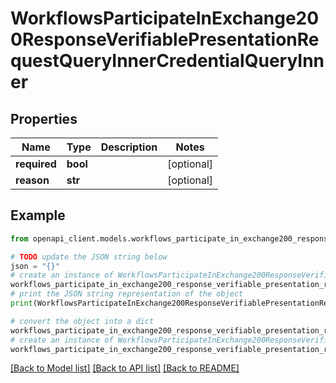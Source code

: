 # WorkflowsParticipateInExchange200ResponseVerifiablePresentationRequestQueryInnerCredentialQueryInner


## Properties

Name | Type | Description | Notes
------------ | ------------- | ------------- | -------------
**required** | **bool** |  | [optional] 
**reason** | **str** |  | [optional] 

## Example

```python
from openapi_client.models.workflows_participate_in_exchange200_response_verifiable_presentation_request_query_inner_credential_query_inner import WorkflowsParticipateInExchange200ResponseVerifiablePresentationRequestQueryInnerCredentialQueryInner

# TODO update the JSON string below
json = "{}"
# create an instance of WorkflowsParticipateInExchange200ResponseVerifiablePresentationRequestQueryInnerCredentialQueryInner from a JSON string
workflows_participate_in_exchange200_response_verifiable_presentation_request_query_inner_credential_query_inner_instance = WorkflowsParticipateInExchange200ResponseVerifiablePresentationRequestQueryInnerCredentialQueryInner.from_json(json)
# print the JSON string representation of the object
print(WorkflowsParticipateInExchange200ResponseVerifiablePresentationRequestQueryInnerCredentialQueryInner.to_json())

# convert the object into a dict
workflows_participate_in_exchange200_response_verifiable_presentation_request_query_inner_credential_query_inner_dict = workflows_participate_in_exchange200_response_verifiable_presentation_request_query_inner_credential_query_inner_instance.to_dict()
# create an instance of WorkflowsParticipateInExchange200ResponseVerifiablePresentationRequestQueryInnerCredentialQueryInner from a dict
workflows_participate_in_exchange200_response_verifiable_presentation_request_query_inner_credential_query_inner_from_dict = WorkflowsParticipateInExchange200ResponseVerifiablePresentationRequestQueryInnerCredentialQueryInner.from_dict(workflows_participate_in_exchange200_response_verifiable_presentation_request_query_inner_credential_query_inner_dict)
```
[[Back to Model list]](../README.md#documentation-for-models) [[Back to API list]](../README.md#documentation-for-api-endpoints) [[Back to README]](../README.md)


